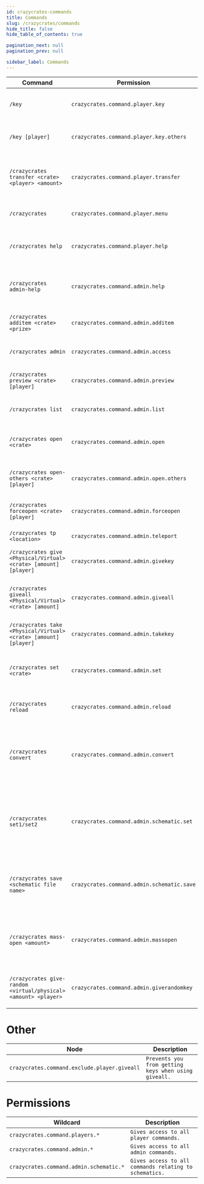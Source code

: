 ```yaml
---
id: crazycrates-commands
title: Commands
slug: /crazycrates/commands
hide_title: false
hide_table_of_contents: true

pagination_next: null
pagination_prev: null

sidebar_label: Commands
---
```

Command|Permission|Description
---|---|---
`/key`|`crazycrates.command.player.key`|Check the number of keys you have.
`/key [player]`|`crazycrates.command.player.key.others`|Check the number of keys a player has.
`/crazycrates transfer <crate> <player> <amount>`|`crazycrates.command.player.transfer`|Allows players to send virtual keys to another player.
`/crazycrates`|`crazycrates.command.player.menu`|Opens the primary crate menu.
`/crazycrates help`|`crazycrates.command.player.help`|Shows all player commands for CrazyCrates.
`/crazycrates admin-help`|`crazycrates.command.admin.help`|Shows all admin commands for CrazyCrates.
`/crazycrates additem <crate> <prize>`|`crazycrates.command.admin.additem`|Add items in-game to a prize in a crate.
`/crazycrates admin`|`crazycrates.command.admin.access`|Opens the Admin Keys GUI.
`/crazycrates preview <crate> [player]`|`crazycrates.command.admin.preview`|Opens the preview of a crate for a player.
`/crazycrates list`|`crazycrates.command.admin.list`|Displays a list of all crates.
`/crazycrates open <crate>`|`crazycrates.command.admin.open`|Tries to open a crate for yourself if you have a key.
`/crazycrates open-others <crate> [player]`|`crazycrates.command.admin.open.others`|Tries to open a crate for a player if they have a key.
`/crazycrates forceopen <crate> [player]`|`crazycrates.command.admin.forceopen`|Opens a crate for a player for free.
`/crazycrates tp <location>`|`crazycrates.command.admin.teleport`|Teleport to a crate.
`/crazycrates give <Physical/Virtual> <crate> [amount] [player]`|`crazycrates.command.admin.givekey`|Give a key(s) to a player to use on a crate.
`/crazycrates giveall <Physical/Virtual> <crate> [amount]`|`crazycrates.command.admin.giveall`|Gives all online players keys to use on a crate.
`/crazycrates take <Physical/Virtual> <crate> [amount] [player]`|`crazycrates.command.admin.takekey`|Allows you to take keys from a player.
`/crazycrates set <crate>`|`crazycrates.command.admin.set`|Set a block you are looking at as the specified crate.
`/crazycrates reload`|`crazycrates.command.admin.reload`|Reloads the configuration and data files.
`/crazycrates convert`|`crazycrates.command.admin.convert`|Tries to convert supported plugin's crate files into crazy crate's crate files.
`/crazycrates set1/set2`|`crazycrates.command.admin.schematic.set`|Set position #1 or #2 for when making a new schematic for quadcrates. **1.13+ only**
`/crazycrates save <schematic file name>`|`crazycrates.command.admin.schematic.save`|Save the new schematic file to the schematics folder. **1.13+ only**
`/crazycrates mass-open <amount>`|`crazycrates.command.admin.massopen`|Mass opens crates. Defaults to 10 but can be changed in the crate config files.
`/crazycrates give-random <virtual/physical> <amount> <player>`|`crazycrates.command.admin.giverandomkey`|Gives a random key out of all the crates available.
# Other
Node|Description
---|---
`crazycrates.command.exclude.player.giveall`|`Prevents you from getting keys when using giveall.`

# Permissions
Wildcard|Description
---|---
`crazycrates.command.players.*`|`Gives access to all player commands.`
`crazycrates.command.admin.*`|`Gives access to all admin commands.`
`crazycrates.command.admin.schematic.*`|`Gives access to all commands relating to schematics.`